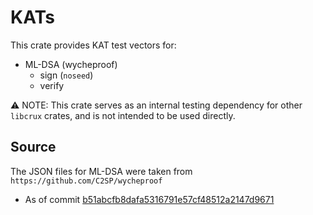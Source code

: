 # KATs

This crate provides KAT test vectors for:
- ML-DSA (wycheproof)
    - sign (`noseed`)
    - verify

⚠️ NOTE: This crate serves as an internal testing dependency for other `libcrux`
crates, and is not intended to be used directly.

## Source

The JSON files for ML-DSA were taken from `https://github.com/C2SP/wycheproof`
* As of commit [b51abcfb8dafa5316791e57cf48512a2147d9671](https://github.com/C2SP/wycheproof/tree/b51abcfb8dafa5316791e57cf48512a2147d9671)
